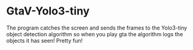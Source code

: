 # GtaV-Yolo3-tiny
The program catches the screen and sends the frames to the Yolo3-tiny object detection algorithm so when you play gta the algorithm logs the objects it has seen!
Pretty fun!
